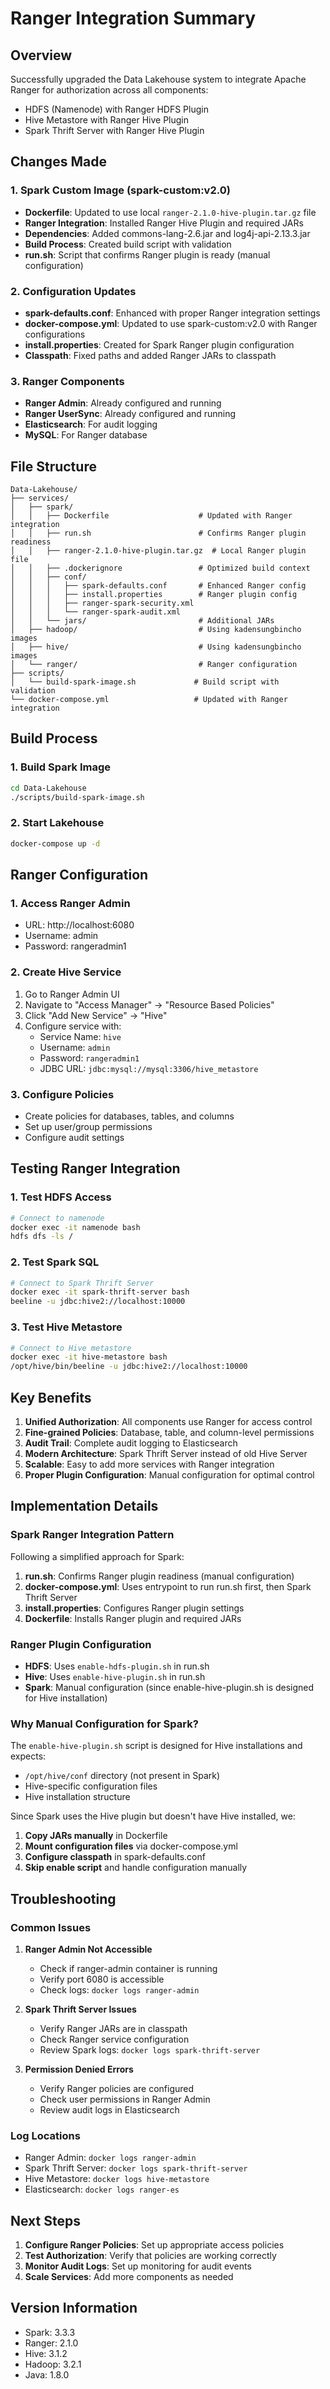 # Ranger Integration Summary

## Overview
Successfully upgraded the Data Lakehouse system to integrate Apache Ranger for authorization across all components:
- HDFS (Namenode) with Ranger HDFS Plugin
- Hive Metastore with Ranger Hive Plugin  
- Spark Thrift Server with Ranger Hive Plugin

## Changes Made

### 1. Spark Custom Image (spark-custom:v2.0)
- **Dockerfile**: Updated to use local `ranger-2.1.0-hive-plugin.tar.gz` file
- **Ranger Integration**: Installed Ranger Hive Plugin and required JARs
- **Dependencies**: Added commons-lang-2.6.jar and log4j-api-2.13.3.jar
- **Build Process**: Created build script with validation
- **run.sh**: Script that confirms Ranger plugin is ready (manual configuration)

### 2. Configuration Updates
- **spark-defaults.conf**: Enhanced with proper Ranger integration settings
- **docker-compose.yml**: Updated to use spark-custom:v2.0 with Ranger configurations
- **install.properties**: Created for Spark Ranger plugin configuration
- **Classpath**: Fixed paths and added Ranger JARs to classpath

### 3. Ranger Components
- **Ranger Admin**: Already configured and running
- **Ranger UserSync**: Already configured and running
- **Elasticsearch**: For audit logging
- **MySQL**: For Ranger database

## File Structure
```
Data-Lakehouse/
├── services/
│   ├── spark/
│   │   ├── Dockerfile                    # Updated with Ranger integration
│   │   ├── run.sh                        # Confirms Ranger plugin readiness
│   │   ├── ranger-2.1.0-hive-plugin.tar.gz  # Local Ranger plugin file
│   │   ├── .dockerignore                 # Optimized build context
│   │   ├── conf/
│   │   │   ├── spark-defaults.conf       # Enhanced Ranger config
│   │   │   ├── install.properties        # Ranger plugin config
│   │   │   ├── ranger-spark-security.xml
│   │   │   └── ranger-spark-audit.xml
│   │   └── jars/                         # Additional JARs
│   ├── hadoop/                           # Using kadensungbincho images
│   ├── hive/                             # Using kadensungbincho images
│   └── ranger/                           # Ranger configuration
├── scripts/
│   └── build-spark-image.sh             # Build script with validation
└── docker-compose.yml                   # Updated with Ranger integration
```

## Build Process

### 1. Build Spark Image
```bash
cd Data-Lakehouse
./scripts/build-spark-image.sh
```

### 2. Start Lakehouse
```bash
docker-compose up -d
```

## Ranger Configuration

### 1. Access Ranger Admin
- URL: http://localhost:6080
- Username: admin
- Password: rangeradmin1

### 2. Create Hive Service
1. Go to Ranger Admin UI
2. Navigate to "Access Manager" → "Resource Based Policies"
3. Click "Add New Service" → "Hive"
4. Configure service with:
   - Service Name: `hive`
   - Username: `admin`
   - Password: `rangeradmin1`
   - JDBC URL: `jdbc:mysql://mysql:3306/hive_metastore`

### 3. Configure Policies
- Create policies for databases, tables, and columns
- Set up user/group permissions
- Configure audit settings

## Testing Ranger Integration

### 1. Test HDFS Access
```bash
# Connect to namenode
docker exec -it namenode bash
hdfs dfs -ls /
```

### 2. Test Spark SQL
```bash
# Connect to Spark Thrift Server
docker exec -it spark-thrift-server bash
beeline -u jdbc:hive2://localhost:10000
```

### 3. Test Hive Metastore
```bash
# Connect to Hive metastore
docker exec -it hive-metastore bash
/opt/hive/bin/beeline -u jdbc:hive2://localhost:10000
```

## Key Benefits

1. **Unified Authorization**: All components use Ranger for access control
2. **Fine-grained Policies**: Database, table, and column-level permissions
3. **Audit Trail**: Complete audit logging to Elasticsearch
4. **Modern Architecture**: Spark Thrift Server instead of old Hive Server
5. **Scalable**: Easy to add more services with Ranger integration
6. **Proper Plugin Configuration**: Manual configuration for optimal control

## Implementation Details

### Spark Ranger Integration Pattern
Following a simplified approach for Spark:
1. **run.sh**: Confirms Ranger plugin readiness (manual configuration)
2. **docker-compose.yml**: Uses entrypoint to run run.sh first, then Spark Thrift Server
3. **install.properties**: Configures Ranger plugin settings
4. **Dockerfile**: Installs Ranger plugin and required JARs

### Ranger Plugin Configuration
- **HDFS**: Uses `enable-hdfs-plugin.sh` in run.sh
- **Hive**: Uses `enable-hive-plugin.sh` in run.sh  
- **Spark**: Manual configuration (since enable-hive-plugin.sh is designed for Hive installation)

### Why Manual Configuration for Spark?
The `enable-hive-plugin.sh` script is designed for Hive installations and expects:
- `/opt/hive/conf` directory (not present in Spark)
- Hive-specific configuration files
- Hive installation structure

Since Spark uses the Hive plugin but doesn't have Hive installed, we:
1. **Copy JARs manually** in Dockerfile
2. **Mount configuration files** via docker-compose.yml
3. **Configure classpath** in spark-defaults.conf
4. **Skip enable script** and handle configuration manually

## Troubleshooting

### Common Issues

1. **Ranger Admin Not Accessible**
   - Check if ranger-admin container is running
   - Verify port 6080 is accessible
   - Check logs: `docker logs ranger-admin`

2. **Spark Thrift Server Issues**
   - Verify Ranger JARs are in classpath
   - Check Ranger service configuration
   - Review Spark logs: `docker logs spark-thrift-server`

3. **Permission Denied Errors**
   - Verify Ranger policies are configured
   - Check user permissions in Ranger Admin
   - Review audit logs in Elasticsearch

### Log Locations
- Ranger Admin: `docker logs ranger-admin`
- Spark Thrift Server: `docker logs spark-thrift-server`
- Hive Metastore: `docker logs hive-metastore`
- Elasticsearch: `docker logs ranger-es`

## Next Steps

1. **Configure Ranger Policies**: Set up appropriate access policies
2. **Test Authorization**: Verify that policies are working correctly
3. **Monitor Audit Logs**: Set up monitoring for audit events
4. **Scale Services**: Add more components as needed

## Version Information
- Spark: 3.3.3
- Ranger: 2.1.0
- Hive: 3.1.2
- Hadoop: 3.2.1
- Java: 1.8.0 
